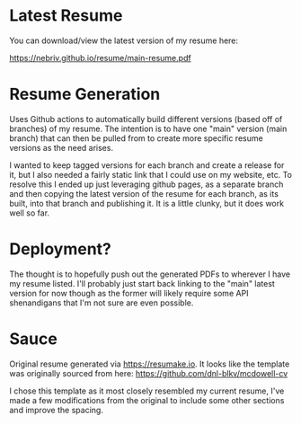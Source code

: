 # Latest Resume
You can download/view the latest version of my resume here:

https://nebriv.github.io/resume/main-resume.pdf

# Resume Generation
Uses Github actions to automatically build different versions (based off of branches) of my resume. The intention is to have one "main" version (main branch) that can then be pulled from to create more specific resume versions as the need arises.

I wanted to keep tagged versions for each branch and create a release for it, but I also needed a fairly static link that I could use on my website, etc. To resolve this I ended up just leveraging github pages, as a separate branch and then copying the latest version of the resume for each branch, as its built, into that branch and publishing it. It is a little clunky, but it does work well so far.

# Deployment?
The thought is to hopefully push out the generated PDFs to wherever I have my resume listed. I'll probably just start back linking to the "main" latest version for now though as the former will likely require some API shenandigans that I'm not sure are even possible.

# Sauce
Original resume generated via https://resumake.io. It looks like the template was originally sourced from here: https://github.com/dnl-blkv/mcdowell-cv

I chose this template as it most closely resembled my current resume, I've made a few modifications from the original to include some other sections and improve the spacing.
